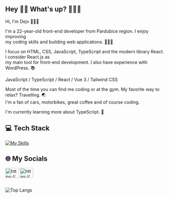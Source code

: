 ## Hey 👋🏻 What's up? 👨🏻‍💻
Hi, I'm Dejv 👨🏻‍💻<br>

I'm a 22-year-old front-end developer from Pardubice region. I enjoy improving <br> 
my coding skills and building web applications. 🙋🏻‍♂️
 
I focus on HTML, CSS, JavaScript, TypeScript and the modern library React. I consider React.js as <br>
my main tool for front-end development. I also have experience with WordPress. 📚

JavaScript / TypeScript / React / Vue 3 / Tailwind CSS 

Most of the time you can find me coding or at the gym. My favorite way to relax? Travelling. 🌏 <br>
I'm a fan of cars, motorbikes, great coffee and of course coding.

I'm currently learning more about TypeScript. 🌱

## 💻 Tech Stack 
[![My Skills](https://skillicons.dev/icons?i=html,css,javascript,typescript,react,vue,tailwindcss,sass,pinia,git,gitlab,vscode)](https://skillicons.dev)

## 🌐 My Socials
<a href="https://instagram.com/dejvcodes" target="_blank"><img align="center" src="https://raw.githubusercontent.com/rahuldkjain/github-profile-readme-generator/master/src/images/icons/Social/instagram.svg" alt="https://www.instagram.com/iam_dejv_k" height="32" width="42" /></a>
<a href="https://www.linkedin.com/in/david-kalmus-5b6b99299/" target="blank"><img align="center" src="https://raw.githubusercontent.com/rahuldkjain/github-profile-readme-generator/master/src/images/icons/Social/linked-in-alt.svg" alt="https://www.linkedin.com/in/david-kalmus-5b6b99299/" height="32" width="42" /></a>
##

![Top Langs](https://github-readme-stats.vercel.app/api/top-langs/?username=DejvCodes&layout=compact&title_color=fff&text_color=ffff&bg_color=161b22&hide_border=true&locale=en&custom_title=Top%20%Languages&langs_count=10)

<!--
**DejvCodes/DejvCodes** is a ✨ _special_ ✨ repository because its `README.md` (this file) appears on your GitHub profile.

Here are some ideas to get you started:

- 🔭 I’m currently working on ...
- 🌱 I’m currently learning ...
- 👯 I’m looking to collaborate on ...
- 🤔 I’m looking for help with ...
- 💬 Ask me about ...
- 📫 How to reach me: ...
- 😄 Pronouns: ...
- ⚡ Fun fact: ...
-->
